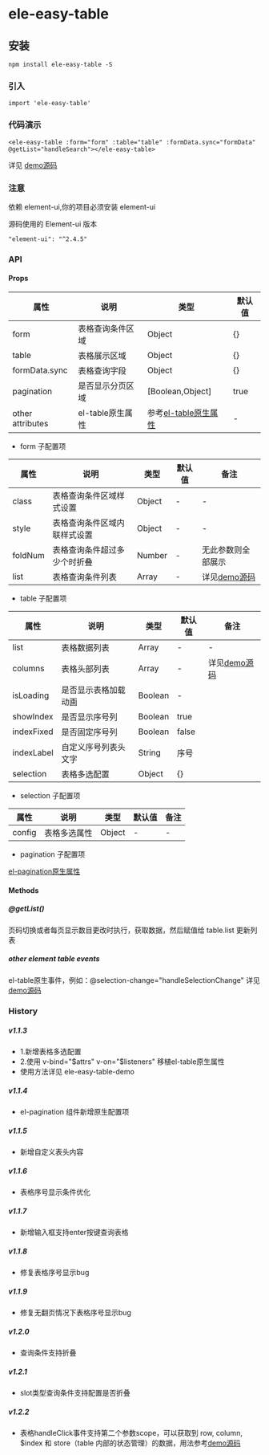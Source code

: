 # ele-easy-table

## 安装
```
npm install ele-easy-table -S
```

### 引入

```
import 'ele-easy-table'
```

### 代码演示

```
<ele-easy-table :form="form" :table="table" :formData.sync="formData" @getList="handleSearch"></ele-easy-table>
```

详见 [demo源码](https://github.com/vincentzyc/ele-easy-table/blob/master/src/components/ele-easy-table-demo.vue)

### 注意

依赖 element-ui,你的项目必须安装 element-ui

源码使用的 Element-ui 版本

```
"element-ui": "^2.4.5"
```

### API

#### Props
|属性 | 说明 | 类型 | 默认值 |
|----|-----|------|------|
|form|表格查询条件区域|Object|{}|
|table|表格展示区域|Object|{}|
|formData.sync|表格查询字段|Object|{}|
|pagination|是否显示分页区域|[Boolean,Object]|true|
|other attributes|el-table原生属性|参考[el-table原生属性](https://element.eleme.cn/#/zh-CN/component/table)|-|

- form 子配置项

|属性 | 说明 | 类型 | 默认值 | 备注 |
|----|-----|------|------|------|
|class|表格查询条件区域样式设置|Object|-|-|
|style|表格查询条件区域内联样式设置|Object|-|-|
|foldNum|表格查询条件超过多少个时折叠|Number|-|无此参数则全部展示|
|list|表格查询条件列表|Array|-|详见[demo源码](https://github.com/vincentzyc/ele-easy-table/blob/master/src/components/ele-easy-table-demo.vue)|

- table 子配置项

|属性 | 说明 | 类型 | 默认值 | 备注 |
|----|-----|------|------|------|
|list|表格数据列表|Array|-|-|
|columns|表格头部列表|Array|-|详见[demo源码](https://github.com/vincentzyc/ele-easy-table/blob/master/src/components/ele-easy-table-demo.vue)|
|isLoading|是否显示表格加载动画|Boolean|-|
|showIndex|是否显示序号列|Boolean|true|
|indexFixed|是否固定序号列|Boolean|false|
|indexLabel|自定义序号列表头文字|String|序号|
|selection|表格多选配置|Object|{}|

- selection 子配置项

|属性 | 说明 | 类型 | 默认值 | 备注 |
|----|-----|------|------|------|
|config|表格多选属性|Object|-|-|

- pagination 子配置项

[el-pagination原生属性](https://element.eleme.cn/#/zh-CN/component/pagination)

#### Methods

##### @getList()
页码切换或者每页显示数目更改时执行，获取数据，然后赋值给 table.list 更新列表

##### other element table events
el-table原生事件，例如：@selection-change="handleSelectionChange" 详见[demo源码](https://github.com/vincentzyc/ele-easy-table/blob/master/src/components/ele-easy-table-demo.vue)

### History
##### v1.1.3 
- 1.新增表格多选配置
- 2.使用 v-bind="$attrs" v-on="$listeners" 移植el-table原生属性
- 使用方法详见 ele-easy-table-demo

##### v1.1.4
- el-pagination 组件新增原生配置项

##### v1.1.5
- 新增自定义表头内容

##### v1.1.6
- 表格序号显示条件优化

##### v1.1.7
- 新增输入框支持enter按键查询表格

##### v1.1.8
- 修复表格序号显示bug

##### v1.1.9
- 修复无翻页情况下表格序号显示bug

##### v1.2.0
- 查询条件支持折叠

##### v1.2.1
- slot类型查询条件支持配置是否折叠

##### v1.2.2
- 表格handleClick事件支持第二个参数scope，可以获取到 row, column, $index 和 store（table 内部的状态管理）的数据，用法参考[demo源码](https://github.com/vincentzyc/ele-easy-table/blob/master/src/components/ele-easy-table-demo.vue)